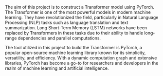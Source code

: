 The aim of this project is to construct a Transformer model using PyTorch. The Transformer is one of the most powerful models in modern machine learning. They have revolutionized the field, particularly in Natural Language Processing (NLP) tasks such as language translation and text summarization. Long Short-Term Memory (LSTM) networks have been replaced by Transformers in these tasks due to their ability to handle long-range dependencies and parallel computations.

The tool utilized in this project to build the Transformer is PyTorch, a popular open-source machine learning library known for its simplicity, versatility, and efficiency. With a dynamic computation graph and extensive libraries, PyTorch has become a go-to for researchers and developers in the realm of machine learning and artificial intelligence.